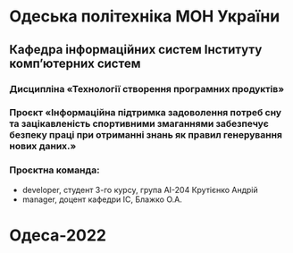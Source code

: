 # Одеська політехніка МОН України
## Кафедра інформаційних систем Інституту комп’ютерних систем
### Дисципліна «Технології створення програмних продуктів»
### Проєкт «Інформаційна підтримка задоволення потреб сну та зацікавленість спортивними змаганнями забезпечує безпеку праці при отриманні знань як правил генерування нових даних.»
### Проєктна команда:
<ul>
    <li>developer, студент 3-го курсу, група АІ-204 Крутієнко Андрій</li>
    <li> manager, доцент кафедри ІС, Блажко О.А.</li>
</ul> 

# Одеса-2022
